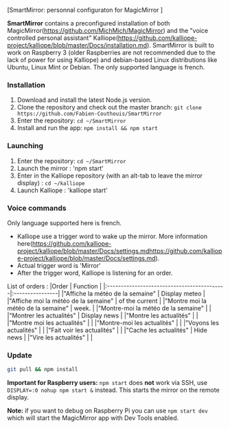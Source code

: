  [SmartMirror: personnal configuraton for MagicMirror ]


**SmartMirror** contains a preconfigured installation of both MagicMirror(https://github.com/MichMich/MagicMirror) and the 
"voice controlled personal assistant" Kalliope(https://github.com/kalliope-project/kalliope/blob/master/Docs/installation.md).
SmartMirror is built to work on Raspberry 3 (older Raspberries are not recommended due to the lack of power for using Kalliope) and debian-based Linux distributions like Ubuntu,
Linux Mint or Debian. The only supported language is french.


### Installation

1. Download and install the latest Node.js version.
2. Clone the repository and check out the master branch: `git clone https://github.com/Fabien-Couthouis/SmartMirror`
3. Enter the repository: `cd ~/SmartMirror`
4. Install and run the app: `npm install && npm start`

### Launching
1. Enter the repository: `cd ~/SmartMirror`
2. Launch the mirror : 'npm start'
3. Enter in the Kalliope repository (with an alt-tab to leave the mirror display) : `cd ~/kalliope`
4. Launch Kalliope : 'kalliope start'

### Voice commands
Only language supported here is french.
- Kalliope use a trigger word to wake up the mirror. More information here(https://github.com/kalliope-project/kalliope/blob/master/Docs/settings.mdhttps://github.com/kalliope-project/kalliope/blob/master/Docs/settings.md).
- Actual trigger word is 'Mirror'
- After the trigger word, Kalliope is listening for an order.

List of orders :
|Order                                       | Function        |
|:-------------------------------------------|:----------------|
|"Affiche la météo de la semaine"            | Display meteo   |
|"Affiche moi la météo de la semaine"        | of the current  | 
|"Montre moi la météo de la semaine"         | week.           |
|"Montre-moi la météo de la semaine"         |                 |
|"Montrer les actualités"                    | Display news    |
|"Montre les actualités"                     |                 |
|"Montre moi les actualités"                 |                 |
|"Montre-moi les actualités"                 |                 |
|"Voyons les actualités"                     |                 |
|"Fait voir les actualités"                  |                 |
|"Cache les actualités"                      | Hide news       |
|"Vire les actualités"                       |                 |




### Update


```bash
git pull && npm install
```

**Important for Raspberry users:** `npm start` does **not** work via SSH, use `DISPLAY=:0 nohup npm start &` instead. This starts the mirror on the remote display.

**Note:** if you want to debug on Raspberry Pi you can use `npm start dev` which will start the MagicMirror app with Dev Tools enabled.

